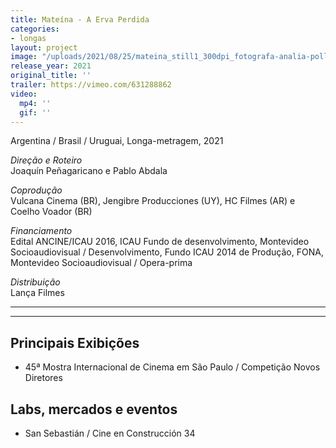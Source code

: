 ```yaml
---
title: Mateína - A Erva Perdida
categories:
- longas
layout: project
image: "/uploads/2021/08/25/mateina_still1_300dpi_fotografa-analia-pollio.jpg"
release_year: 2021
original_title: ''
trailer: https://vimeo.com/631288862
video:
  mp4: ''
  gif: ''
---
```


Argentina / Brasil / Uruguai, Longa-metragem, 2021

_Direção e Roteiro_  
Joaquín Peñagaricano e Pablo Abdala

_Coprodução_  
Vulcana Cinema (BR), Jengibre Producciones (UY), HC Filmes (AR) e Coelho Voador (BR)

_Financiamento_  
Edital ANCINE/ICAU 2016, ICAU Fundo de desenvolvimento, Montevideo Socioaudiovisual / Desenvolvimento, Fundo ICAU 2014 de Produção, FONA, Montevideo Socioaudiovisual / Opera-prima

_Distribuição_  
Lança Filmes

---

---

## Principais Exibições

- 45ª Mostra Internacional de Cinema em São Paulo / Competição Novos Diretores

## Labs, mercados e eventos

- San Sebastián / Cine en Construcción 34

